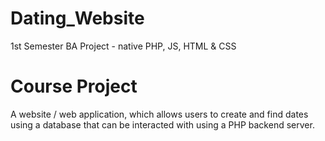 # Dating_Website
1st Semester BA Project - native PHP, JS, HTML &amp; CSS

# Course Project
A website / web application, which allows users to create and find dates using a database that can be interacted with using a PHP backend server.
